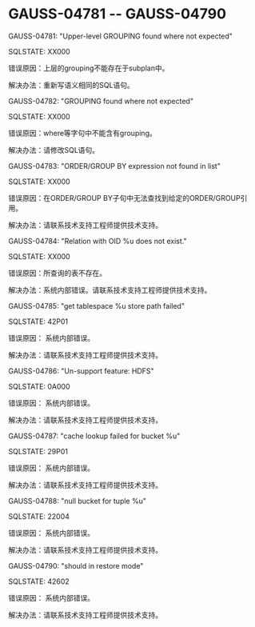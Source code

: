 # GAUSS-04781 -- GAUSS-04790<a name="ZH-CN_TOPIC_0302073008"></a>

GAUSS-04781: "Upper-level GROUPING found where not expected"

SQLSTATE: XX000

错误原因：上层的grouping不能存在于subplan中。

解决办法：重新写语义相同的SQL语句。

GAUSS-04782: "GROUPING found where not expected"

SQLSTATE: XX000

错误原因：where等字句中不能含有grouping。

解决办法：请修改SQL语句。

GAUSS-04783: "ORDER/GROUP BY expression not found in list"

SQLSTATE: XX000

错误原因：在ORDER/GROUP BY子句中无法查找到给定的ORDER/GROUP引用。

解决办法：请联系技术支持工程师提供技术支持。

GAUSS-04784: "Relation with OID %u does not exist."

SQLSTATE: XX000

错误原因：所查询的表不存在。

解决办法：系统内部错误。请联系技术支持工程师提供技术支持。

GAUSS-04785: "get tablespace %u store path failed"

SQLSTATE: 42P01

错误原因： 系统内部错误。

解决办法：请联系技术支持工程师提供技术支持。

GAUSS-04786: "Un-support feature: HDFS"

SQLSTATE: 0A000

错误原因： 系统内部错误。

解决办法：请联系技术支持工程师提供技术支持。

GAUSS-04787: "cache lookup failed for bucket %u"

SQLSTATE: 29P01

错误原因： 系统内部错误。

解决办法：请联系技术支持工程师提供技术支持。

GAUSS-04788: "null bucket for tuple %u"

SQLSTATE: 22004

错误原因： 系统内部错误。

解决办法：请联系技术支持工程师提供技术支持。

GAUSS-04790: "should in restore mode"

SQLSTATE: 42602

错误原因： 系统内部错误。

解决办法：请联系技术支持工程师提供技术支持。

